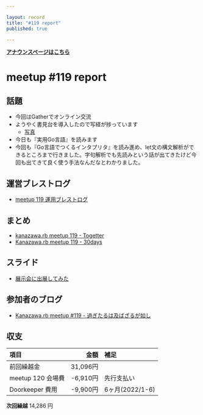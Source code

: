 ```yaml
---

layout: record
title: "#119 report"
published: true

---
```


<div style="text-align: left;"><a href="./"><strong>アナウンスページはこちら</strong></a></div>

# meetup #119 report

## 話題

* 今回はGatherでオンライン交流
* ようやく書見台を導入したので写経が捗っています
  + [写真](https://twitter.com/TAKAyuki_atkwsk/status/1548183201738137602/photo/1)
* 今日も『実用Go言語』を読みます
* 今回も『Go言語でつくるインタプリタ』を読み進め、let文の構文解析ができるところまで行きました。字句解析でも先読みという話が出てきたけど今回も出てきて良く使う手法なんだなとわかりました。

## 運営ブレストログ

* [meetup 119 運用ブレストログ](https://github.com/kanazawarb/meetup/wiki/meetup-119-%E9%81%8B%E7%94%A8%E3%83%96%E3%83%AC%E3%82%B9%E3%83%88%E3%83%AD%E3%82%B0)

## まとめ

* [kanazawa.rb meetup 119 - Togetter](https://togetter.com/li/1918549)
* [Kanazawa.rb meetup 119 - 30days](https://30d.jp/kzrb/109)

## スライド

* [展示会に出展してみた](https://speakerdeck.com/izawa/zhan-shi-hui-nichu-zhan-sitemita)

## 参加者のブログ

* [Kanazawa\.rb meetup \#119 \- 過ぎたるは及ばざるが如し](https://cotton-desu.hatenablog.com/entry/2022/07/28/130000)


## 収支

|項目                           |金額         |補足                                               |
|:------------------------------|------------:|:--------------------------------------------------|
| 前回繰越金                    |       31,096円 |                                                   |
| meetup 120 会場費              |    -6,910円 | 先行支払い                                        |
| Doorkeeper 費用              |    -9,900円 | 6ヶ月(2022/1-6)                              |

**次回繰越**  14,286 円
